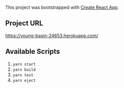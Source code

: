 This project was bootstrapped with [Create React App](https://github.com/facebook/create-react-app).

## Project URL

https://young-basin-24653.herokuapp.com/

## Available Scripts

1. `yarn start`
2. `yarn build`
3. `yarn test`
4. `yarn eject`

